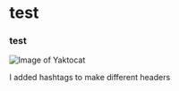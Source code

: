 # test
### test
![Image of Yaktocat](https://octodex.github.com/images/yaktocat.png)

I added hashtags to make different headers 
